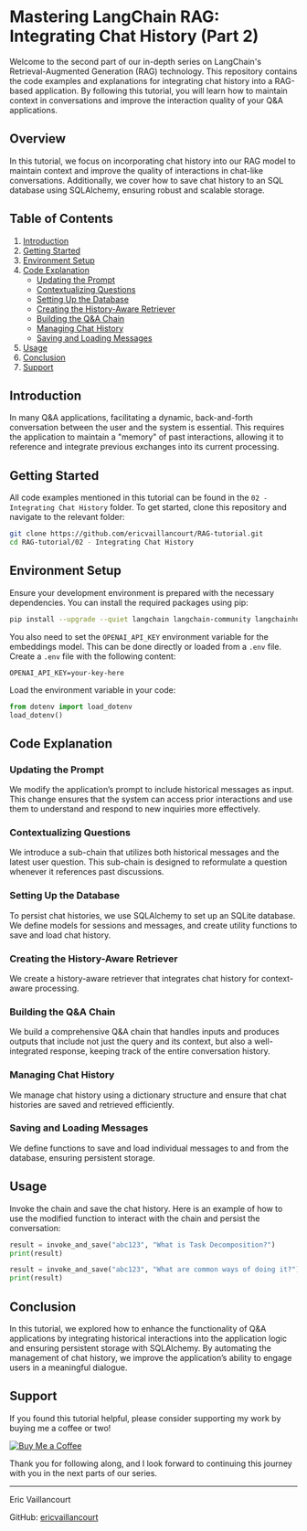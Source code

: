 # Mastering LangChain RAG: Integrating Chat History (Part 2)

Welcome to the second part of our in-depth series on LangChain's Retrieval-Augmented Generation (RAG) technology. This repository contains the code examples and explanations for integrating chat history into a RAG-based application. By following this tutorial, you will learn how to maintain context in conversations and improve the interaction quality of your Q&A applications.

## Overview

In this tutorial, we focus on incorporating chat history into our RAG model to maintain context and improve the quality of interactions in chat-like conversations. Additionally, we cover how to save chat history to an SQL database using SQLAlchemy, ensuring robust and scalable storage.

## Table of Contents

1. [Introduction](#introduction)
2. [Getting Started](#getting-started)
3. [Environment Setup](#environment-setup)
4. [Code Explanation](#code-explanation)
   - [Updating the Prompt](#updating-the-prompt)
   - [Contextualizing Questions](#contextualizing-questions)
   - [Setting Up the Database](#setting-up-the-database)
   - [Creating the History-Aware Retriever](#creating-the-history-aware-retriever)
   - [Building the Q&A Chain](#building-the-qa-chain)
   - [Managing Chat History](#managing-chat-history)
   - [Saving and Loading Messages](#saving-and-loading-messages)
5. [Usage](#usage)
6. [Conclusion](#conclusion)
7. [Support](#support)

## Introduction

In many Q&A applications, facilitating a dynamic, back-and-forth conversation between the user and the system is essential. This requires the application to maintain a "memory" of past interactions, allowing it to reference and integrate previous exchanges into its current processing.

## Getting Started

All code examples mentioned in this tutorial can be found in the `02 - Integrating Chat History` folder. To get started, clone this repository and navigate to the relevant folder:

```bash
git clone https://github.com/ericvaillancourt/RAG-tutorial.git
cd RAG-tutorial/02 - Integrating Chat History
```

## Environment Setup

Ensure your development environment is prepared with the necessary dependencies. You can install the required packages using pip:

```bash
pip install --upgrade --quiet langchain langchain-community langchainhub langchain-openai langchain-chroma bs4 python-dotenv sqlalchemy
```

You also need to set the `OPENAI_API_KEY` environment variable for the embeddings model. This can be done directly or loaded from a `.env` file. Create a `.env` file with the following content:

```
OPENAI_API_KEY=your-key-here
```

Load the environment variable in your code:

```python
from dotenv import load_dotenv
load_dotenv()
```

## Code Explanation

### Updating the Prompt

We modify the application’s prompt to include historical messages as input. This change ensures that the system can access prior interactions and use them to understand and respond to new inquiries more effectively.

### Contextualizing Questions

We introduce a sub-chain that utilizes both historical messages and the latest user question. This sub-chain is designed to reformulate a question whenever it references past discussions.

### Setting Up the Database

To persist chat histories, we use SQLAlchemy to set up an SQLite database. We define models for sessions and messages, and create utility functions to save and load chat history.

### Creating the History-Aware Retriever

We create a history-aware retriever that integrates chat history for context-aware processing.

### Building the Q&A Chain

We build a comprehensive Q&A chain that handles inputs and produces outputs that include not just the query and its context, but also a well-integrated response, keeping track of the entire conversation history.

### Managing Chat History

We manage chat history using a dictionary structure and ensure that chat histories are saved and retrieved efficiently.

### Saving and Loading Messages

We define functions to save and load individual messages to and from the database, ensuring persistent storage.

## Usage

Invoke the chain and save the chat history. Here is an example of how to use the modified function to interact with the chain and persist the conversation:

```python
result = invoke_and_save("abc123", "What is Task Decomposition?")
print(result)

result = invoke_and_save("abc123", "What are common ways of doing it?")
print(result)
```

## Conclusion

In this tutorial, we explored how to enhance the functionality of Q&A applications by integrating historical interactions into the application logic and ensuring persistent storage with SQLAlchemy. By automating the management of chat history, we improve the application’s ability to engage users in a meaningful dialogue.


## Support

If you found this tutorial helpful, please consider supporting my work by buying me a coffee or two!

[![Buy Me a Coffee](https://www.buymeacoffee.com/assets/img/custom_images/orange_img.png)](https://www.buymeacoffee.com/ericvaillancourt)

Thank you for following along, and I look forward to continuing this journey with you in the next parts of our series.

---

Eric Vaillancourt

GitHub: [ericvaillancourt](https://github.com/ericvaillancourt)